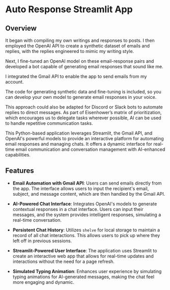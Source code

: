 # Auto Response Streamlit App

## Overview

It began with compiling my own writings and responses to posts. I then employed the OpenAI API to create a synthetic dataset of emails and replies, with the replies engineered to mimic my writing style.

Next, I fine-tuned an OpenAI model on these email-response pairs and developed a bot capable of generating email responses that sound like me.

I integrated the Gmail API to enable the app to send emails from my account.

The code for generating synthetic data and fine-tuning is included, so you can develop your own model to generate email responses in your voice.

This approach could also be adapted for Discord or Slack bots to automate replies to direct messages. As part of Eisenhower’s matrix of prioritization, which encourages us to delegate tasks wherever possible, AI can be used to handle repetitive communication tasks.

This Python-based application leverages Streamlit, the Gmail API, and OpenAI's powerful models to provide an interactive platform for automating email responses and managing chats. It offers a dynamic interface for real-time email communication and conversation management with AI-enhanced capabilities.

## Features

- **Email Automation with Gmail API**: Users can send emails directly from the app. The interface allows users to input the recipient's email, subject, and message content, which are then handled by the Gmail API.

- **AI-Powered Chat Interface**: Integrates OpenAI's models to generate contextual responses in a chat interface. Users can input their messages, and the system provides intelligent responses, simulating a real-time conversation.

- **Persistent Chat History**: Utilizes `shelve` for local storage to maintain a record of all chat interactions. This allows users to pick up where they left off in previous sessions.

- **Streamlit-Powered User Interface**: The application uses Streamlit to create an interactive web app that allows for real-time updates and interactions without the need for a page refresh.

- **Simulated Typing Animation**: Enhances user experience by simulating typing animations for AI-generated messages, making the chat feel more engaging and dynamic.
